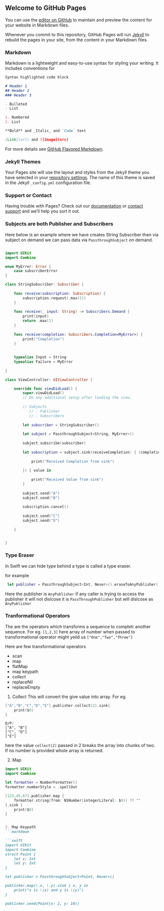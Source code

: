 ## Welcome to GitHub Pages

You can use the [editor on GitHub](https://github.com/Mayuresh12/Combine-FrameWork-Swift-/edit/gh-pages/index.md) to maintain and preview the content for your website in Markdown files.

Whenever you commit to this repository, GitHub Pages will run [Jekyll](https://jekyllrb.com/) to rebuild the pages in your site, from the content in your Markdown files.

### Markdown

Markdown is a lightweight and easy-to-use syntax for styling your writing. It includes conventions for

```markdown
Syntax highlighted code block

# Header 1
## Header 2
### Header 3

- Bulleted
- List

1. Numbered
2. List

**Bold** and _Italic_ and `Code` text

[Link](url) and ![Image](src)
```

For more details see [GitHub Flavored Markdown](https://guides.github.com/features/mastering-markdown/).

### Jekyll Themes

Your Pages site will use the layout and styles from the Jekyll theme you have selected in your [repository settings](https://github.com/Mayuresh12/Combine-FrameWork-Swift-/settings). The name of this theme is saved in the Jekyll `_config.yml` configuration file.

### Support or Contact

Having trouble with Pages? Check out our [documentation](https://docs.github.com/categories/github-pages-basics/) or [contact support](https://github.com/contact) and we’ll help you sort it out.


### Subjects are both Publisher and Subscribers
 Here below is an example where we have creates String Subscriber then via subject on demand we can pass data via `PassthroughSubject` on demand.

```swift

import UIKit
import Combine

enum MyError: Error {
    case subscriberError
}

class StringSubscriber: Subscriber {
    
    func receive(subscription: Subscription) {
        subscription.request(.max(2))
    }
    
    func receive(_ input: String) -> Subscribers.Demand {
        print(input)
        return .max(1)
    }
    
    func receive(completion: Subscribers.Completion<MyError>) {
        print("Completion")
    }
    
    
    typealias Input = String
    typealias Failure = MyError
    
}

class ViewController: UIViewController {

    override func viewDidLoad() {
        super.viewDidLoad()
        // Do any additional setup after loading the view.
        
        // Subjects
           // - Publisher
           // - Subscribers
        
        let subscriber = StringSubscriber()
        
        let subject = PassthroughSubject<String, MyError>()
        
        subject.subscribe(subscriber)
        
        let subscription = subject.sink(receiveCompletion: { (completion) in
            
            print("Received Completion from sink")
            
        }) { value in
            
            print("Received Value from sink")
        }
        
        subject.send("A")
        subject.send("B")
        
        subscription.cancel()
        
        subject.send("C")
        subject.send("D")
        
    }


}


```

### Type Eraser
In Swift we can hide type behind a type is called a type eraser.

for example

```swift 
 let publisher = PassthroughSubject<Int, Never>().eraseToAnyPublisher()
```
Here the publisher is `AnyPublisher` if any caller is trying to access the publisher it will not dislcose it is `PassThroughPublisher` but will dislcose as `AnyPublisher`

### Tranformational Operators
The are the operators which transforms a sequence to completr another sequence.
For eg.
`[1,2,3]` here array of number when passed to transformational operator might yeild us `["One","Two","Three"]`

Here are few transformational operators
- scan
- map
- flatMap
- map keypath
- collect
- replaceNil
- replaceEmpty

1. Collect
This will convert the give value into array. 
For eg.
```swift
["A","B","C","D","E"].publisher.collect(2).sink{
    print($0)
}
```
```
O/P:
["A", "B"]
["C", "D"]
["E"]
```
here the value `collect(2)` passed in 2 breaks the array into chunks of two. If no number is provided whole array is returned.

2. Map

```swift
import UIKit
import Combine

let formatter = NumberFormatter()
formatter.numberStyle = .spellOut

[123,45,67].publisher.map {
    formatter.string(from: NSNumber(integerLiteral: $0)) ?? ""
}.sink {
    print($0)
}

```
```markdown

3. Map Keypath
```markdown

```swift
import UIKit
import Combine
struct Point {
    let x: Int
    let y: Int
}

let publisher = PassthroughSubject<Point, Never>()

publisher.map(\.x, \.y).sink { x, y in
    print("x is \(x) and y is \(y)")
}

publisher.send(Point(x: 2, y: 10))
```


